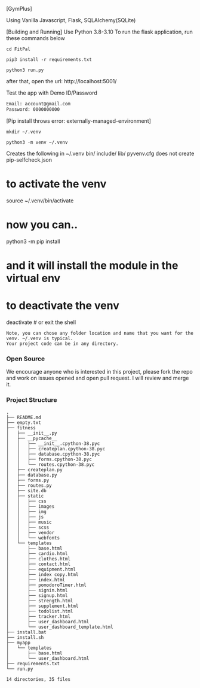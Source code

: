 
[GymPlus]

Using Vanilla Javascript, Flask, SQLAlchemy(SQLite)

[Building and Running]
Use Python 3.8-3.10
To run the flask application, run these commands below
```
cd FitPal

pip3 install -r requirements.txt

python3 run.py
```
after that, open the url:
http://localhost:5001/

Test the app with Demo ID/Password
```txt
Email: account@gmail.com
Password: 0000000000
```

[Pip install throws error: externally-managed-environment]
```
mkdir ~/.venv
```
```
python3 -m venv ~/.venv
```
Creates the following in ~/.venv
		bin/
		include/
		lib/
		pyvenv.cfg does not create pip-selfcheck.json 

# to activate the venv
source ~/.venv/bin/activate

# now you can..
python3 -m pip install <module name>

# and it will install the module in the virtual env

# to deactivate the venv
deactivate # or exit the shell

```
Note, you can chose any folder location and name that you want for the venv. ~/.venv is typical.
Your project code can be in any directory.
```
### Open Source
We encourage anyone who is interested in this project, please fork the repo and work on issues opened and open pull request. I will review and merge it.


### Project Structure

```
.
├── README.md
├── empty.txt
├── fitness
│   ├── __init__.py
│   ├── __pycache__
│   │   ├── __init__.cpython-38.pyc
│   │   ├── createplan.cpython-38.pyc
│   │   ├── database.cpython-38.pyc
│   │   ├── forms.cpython-38.pyc
│   │   └── routes.cpython-38.pyc
│   ├── createplan.py
│   ├── database.py
│   ├── forms.py
│   ├── routes.py
│   ├── site.db
│   ├── static
│   │   ├── css
│   │   ├── images
│   │   ├── img
│   │   ├── js
│   │   ├── music
│   │   ├── scss
│   │   ├── vendor
│   │   └── webfonts
│   └── templates
│       ├── base.html
│       ├── cardio.html
│       ├── clothes.html
│       ├── contact.html
│       ├── equipment.html
│       ├── index copy.html
│       ├── index.html
│       ├── pomodoroTimer.html
│       ├── signin.html
│       ├── signup.html
│       ├── strength.html
│       ├── supplement.html
│       ├── todolist.html
│       ├── tracker.html
│       ├── user_dashboard.html
│       └── user_dashboard_template.html
├── install.bat
├── install.sh
├── myapp
│   └── templates
│       ├── base.html
│       └── user_dashboard.html
├── requirements.txt
└── run.py

14 directories, 35 files

```
